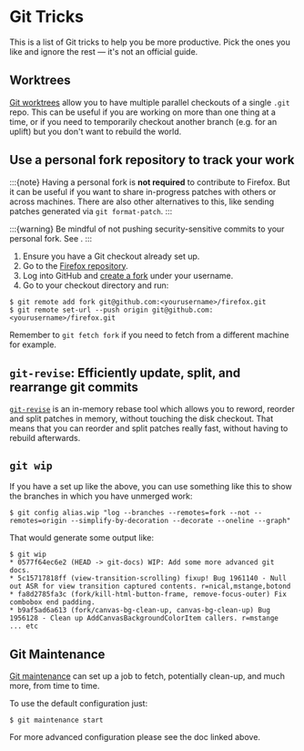 # Git Tricks

This is a list of Git tricks to help you be more productive. Pick the ones you
like and ignore the rest — it's not an official guide.

## Worktrees

[Git worktrees](https://git-scm.com/docs/git-worktree) allow you to have
multiple parallel checkouts of a single `.git` repo. This can be useful if you
are working on more than one thing at a time, or if you need to temporarily
checkout another branch (e.g. for an uplift) but you don't want to rebuild the
world.

## Use a personal fork repository to track your work

:::{note}
Having a personal fork is **not required** to contribute to Firefox. But it can
be useful if you want to share in-progress patches with others or across
machines. There are also other alternatives to this, like sending patches
generated via `git format-patch`.
:::

:::{warning}
Be mindful of not pushing security-sensitive commits to your personal fork.
See [](<Fixing Security Bugs>).
:::

1. Ensure you have a Git checkout already set up.
1. Go to the [Firefox repository](https://github.com/mozilla-firefox/firefox).
1. Log into GitHub and [create a fork](https://docs.github.com/en/pull-requests/collaborating-with-pull-requests/working-with-forks/fork-a-repo?tool=webui#forking-a-repository) under your username.
1. Go to your checkout directory and run:

```
$ git remote add fork git@github.com:<yourusername>/firefox.git
$ git remote set-url --push origin git@github.com:<yourusername>/firefox.git
```

Remember to `git fetch fork` if you need to fetch from a different machine for
example.

## `git-revise`: Efficiently update, split, and rearrange git commits

[`git-revise`](https://git-revise.readthedocs.io/en/latest/man.html) is an
in-memory rebase tool which allows you to reword, reorder and split patches in
memory, without touching the disk checkout. That means that you can reorder and
split patches really fast, without having to rebuild afterwards.

## `git wip`

If you have a set up like the above, you can use something like this to show
the branches in which you have unmerged work:

```
$ git config alias.wip "log --branches --remotes=fork --not --remotes=origin --simplify-by-decoration --decorate --oneline --graph"
```

That would generate some output like:

```
$ git wip
* 0577f64ec6e2 (HEAD -> git-docs) WIP: Add some more advanced git docs.
* 5c15717818ff (view-transition-scrolling) fixup! Bug 1961140 - Null out ASR for view transition captured contents. r=nical,mstange,botond
* fa8d2785fa3c (fork/kill-html-button-frame, remove-focus-outer) Fix combobox end padding.
* b9af5ad6a613 (fork/canvas-bg-clean-up, canvas-bg-clean-up) Bug 1956128 - Clean up AddCanvasBackgroundColorItem callers. r=mstange
... etc
```

## Git Maintenance

[Git maintenance](https://git-scm.com/docs/git-maintenance) can set up a job to
fetch, potentially clean-up, and much more, from time to time.

To use the default configuration just:

```
$ git maintenance start
```

For more advanced configuration please see the doc linked above.
